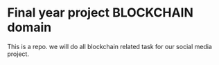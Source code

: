 # Final year project BLOCKCHAIN domain
This is a repo. we will do all blockchain related task for our social media project.
